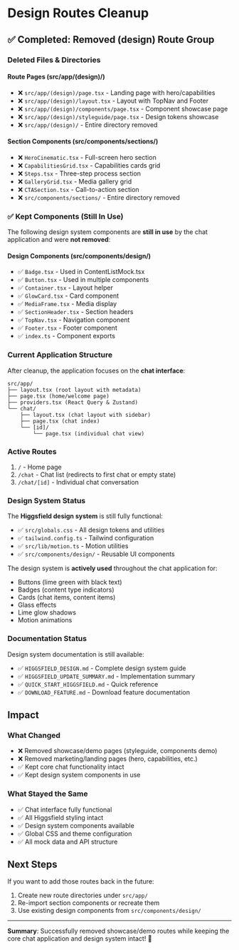 # Design Routes Cleanup

## ✅ Completed: Removed (design) Route Group

### Deleted Files & Directories

#### Route Pages (src/app/(design)/)

- ❌ `src/app/(design)/page.tsx` - Landing page with hero/capabilities
- ❌ `src/app/(design)/layout.tsx` - Layout with TopNav and Footer
- ❌ `src/app/(design)/components/page.tsx` - Component showcase page
- ❌ `src/app/(design)/styleguide/page.tsx` - Design tokens showcase
- ❌ `src/app/(design)/` - Entire directory removed

#### Section Components (src/components/sections/)

- ❌ `HeroCinematic.tsx` - Full-screen hero section
- ❌ `CapabilitiesGrid.tsx` - Capabilities cards grid
- ❌ `Steps.tsx` - Three-step process section
- ❌ `GalleryGrid.tsx` - Media gallery grid
- ❌ `CTASection.tsx` - Call-to-action section
- ❌ `src/components/sections/` - Entire directory removed

### ✅ Kept Components (Still In Use)

The following design system components are **still in use** by the chat application and were **not removed**:

#### Design Components (src/components/design/)

- ✅ `Badge.tsx` - Used in ContentListMock.tsx
- ✅ `Button.tsx` - Used in multiple components
- ✅ `Container.tsx` - Layout helper
- ✅ `GlowCard.tsx` - Card component
- ✅ `MediaFrame.tsx` - Media display
- ✅ `SectionHeader.tsx` - Section headers
- ✅ `TopNav.tsx` - Navigation component
- ✅ `Footer.tsx` - Footer component
- ✅ `index.ts` - Component exports

### Current Application Structure

After cleanup, the application focuses on the **chat interface**:

```
src/app/
├── layout.tsx (root layout with metadata)
├── page.tsx (home/welcome page)
├── providers.tsx (React Query & Zustand)
└── chat/
    ├── layout.tsx (chat layout with sidebar)
    ├── page.tsx (chat index)
    └── [id]/
        └── page.tsx (individual chat view)
```

### Active Routes

1. `/` - Home page
2. `/chat` - Chat list (redirects to first chat or empty state)
3. `/chat/[id]` - Individual chat conversation

### Design System Status

The **Higgsfield design system** is still fully functional:

- ✅ `src/globals.css` - All design tokens and utilities
- ✅ `tailwind.config.ts` - Tailwind configuration
- ✅ `src/lib/motion.ts` - Motion utilities
- ✅ `src/components/design/` - Reusable UI components

The design system is **actively used** throughout the chat application for:

- Buttons (lime green with black text)
- Badges (content type indicators)
- Cards (chat items, content items)
- Glass effects
- Lime glow shadows
- Motion animations

### Documentation Status

Design system documentation is still available:

- ✅ `HIGGSFIELD_DESIGN.md` - Complete design system guide
- ✅ `HIGGSFIELD_UPDATE_SUMMARY.md` - Implementation summary
- ✅ `QUICK_START_HIGGSFIELD.md` - Quick reference
- ✅ `DOWNLOAD_FEATURE.md` - Download feature documentation

## Impact

### What Changed

- ❌ Removed showcase/demo pages (styleguide, components demo)
- ❌ Removed marketing/landing pages (hero, capabilities, etc.)
- ✅ Kept core chat functionality intact
- ✅ Kept design system components in use

### What Stayed the Same

- ✅ Chat interface fully functional
- ✅ All Higgsfield styling intact
- ✅ Design system components available
- ✅ Global CSS and theme configuration
- ✅ All mock data and API structure

## Next Steps

If you want to add those routes back in the future:

1. Create new route directories under `src/app/`
2. Re-import section components or recreate them
3. Use existing design components from `src/components/design/`

---

**Summary**: Successfully removed showcase/demo routes while keeping the core chat application and design system intact! 🎯
